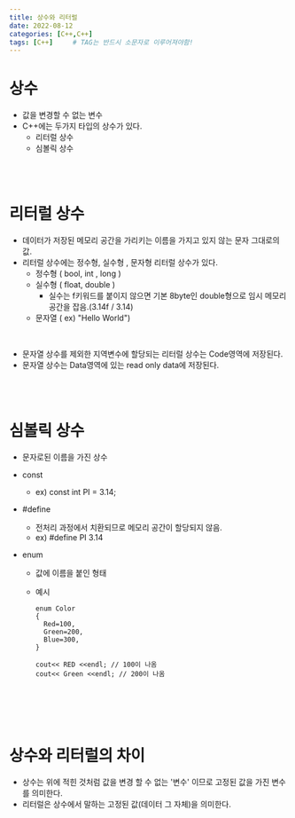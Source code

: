 ```yaml
---
title: 상수와 리터럴
date: 2022-08-12
categories: [C++,C++]
tags: [C++]		# TAG는 반드시 소문자로 이루어져야함!
---
```


상수
==================
* 값을 변경할 수 없는 변수
* C++에는 두가지 타입의 상수가 있다.
  * 리터럴 상수
  * 심볼릭 상수

<br><br>

리터럴 상수
================
* 데이터가 저장된 메모리 공간을 가리키는 이름을 가지고 있지 않는 문자 그대로의 값.
* 리터럴 상수에는 정수형, 실수형 , 문자형 리터럴 상수가 있다.
  * 정수형 ( bool, int , long )
  * 실수형 ( float, double )
    * 실수는 f키워드를 붙이지 않으면 기본 8byte인 double형으로 임시 메모리 공간을 잡음.(3.14f / 3.14)
  * 문자열 ( ex) "Hello World")
  
<br>

* 문자열 상수를 제외한 지역변수에 할당되는 리터럴 상수는 Code영역에 저장된다.
* 문자열 상수는 Data영역에 있는 read only data에 저장된다.


<br><br>

심볼릭 상수
====================

* 문자로된 이름을 가진 상수

* const
  * ex) const int PI = 3.14;
* #define
  * 전처리 과정에서 치환되므로 메모리 공간이 할당되지 않음.
  * ex) #define PI 3.14
* enum
  * 값에 이름을 붙인 형태
  * 예시
  
        enum Color
        {
          Red=100,
          Green=200,
          Blue=300,
        }

        cout<< RED <<endl; // 100이 나옴
        cout<< Green <<endl; // 200이 나옴
<br>


<br><br>

상수와 리터럴의 차이
========================
* 상수는 위에 적힌 것처럼 값을 변경 할 수 없는 '변수' 이므로 고정된 값을 가진 변수를 의미한다.
* 리터럴은 상수에서 말하는 고정된 값(데이터 그 자체)을 의미한다.

